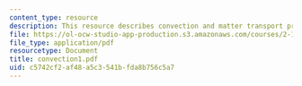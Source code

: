 ```yaml
---
content_type: resource
description: This resource describes convection and matter transport processes.
file: https://ol-ocw-studio-app-production.s3.amazonaws.com/courses/2-141-modeling-and-simulation-of-dynamic-systems-fall-2006/c5742cf2af48a5c3541bfda8b756c5a7_convection1.pdf
file_type: application/pdf
resourcetype: Document
title: convection1.pdf
uid: c5742cf2-af48-a5c3-541b-fda8b756c5a7
---
```

